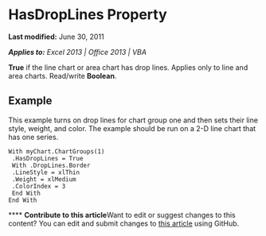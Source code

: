 
# HasDropLines Property

 **Last modified:** June 30, 2011

 _**Applies to:** Excel 2013 | Office 2013 | VBA_

 **True** if the line chart or area chart has drop lines. Applies only to line and area charts. Read/write **Boolean**.


## Example

This example turns on drop lines for chart group one and then sets their line style, weight, and color. The example should be run on a 2-D line chart that has one series.


```
With myChart.ChartGroups(1) 
 .HasDropLines = True 
 With .DropLines.Border 
 .LineStyle = xlThin 
 .Weight = xlMedium 
 .ColorIndex = 3 
 End With 
End With
```


****   **Contribute to this article**Want to edit or suggest changes to this content? You can edit and submit changes to  [this article](https://github.com/jhershey00/VBA_Excel_Test/OpenXMLCon/articles/31f00864-86bc-9237-bf93-b52ab8cd1b59.md) using GitHub.

